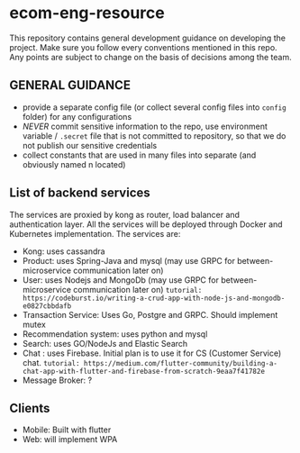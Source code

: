 # ecom-eng-resource

This repository contains general development guidance on developing the project. Make sure you follow every conventions mentioned in this repo. Any points are subject to change on the basis of decisions among the team.

## GENERAL GUIDANCE

- provide a separate config file (or collect several config files into `config` folder) for any configurations
- _NEVER_ commit sensitive information to the repo, use environment variable / `.secret` file that is not committed to repository, so that we do not publish our sensitive credentials
- collect constants that are used in many files into separate (and obviously named n located)

## List of backend services

The services are proxied by kong as router, load balancer and authentication layer. All the services will be deployed through Docker and Kubernetes implementation. The services are:

- Kong: uses cassandra
- Product: uses Spring-Java and mysql (may use GRPC for between-microservice communication later on)
- User: uses Nodejs and MongoDb (may use GRPC for between-microservice communication later on)
  `tutorial: https://codeburst.io/writing-a-crud-app-with-node-js-and-mongodb-e0827cbbdafb`
- Transaction Service: Uses Go, Postgre and GRPC. Should implement mutex
- Recommendation system: uses python and mysql
- Search: uses GO/NodeJs and Elastic Search
- Chat : uses Firebase. Initial plan is to use it for CS (Customer Service) chat.
  `tutorial: https://medium.com/flutter-community/building-a-chat-app-with-flutter-and-firebase-from-scratch-9eaa7f41782e`
- Message Broker: ?

## Clients

- Mobile: Built with flutter
- Web: will implement WPA
